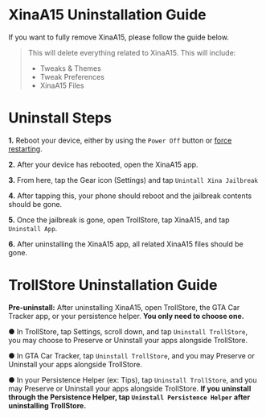 # XinaA15 Uninstallation Guide
If you want to fully remove XinaA15, please follow the guide below.
> This will delete everything related to XinaA15. This will include:
> - Tweaks & Themes
> - Tweak Preferences
> - XinaA15 Files

# Uninstall Steps

**1.** Reboot your device, either by using the `Power Off` button or [force restarting](https://support.apple.com/guide/iphone/force-restart-iphone-iph8903c3ee6/ios).

**2.** After your device has rebooted, open the XinaA15 app.

**3.** From here, tap the Gear icon (Settings) and tap `Unintall Xina Jailbreak`

**4.** After tapping this, your phone should reboot and the jailbreak contents should be gone.

**5.** Once the jailbreak is gone, open TrollStore, tap XinaA15, and tap `Uninstall App`.

**6.** After uninstalling the XinaA15 app, all related XinaA15 files should be gone.

# TrollStore Uninstallation Guide
**Pre-uninstall:** After uninstalling XinaA15, open TrollStore, the GTA Car Tracker app, or your persistence helper. **You only need to choose one.**

● In TrollStore, tap Settings, scroll down, and tap `Uninstall TrollStore`, you may choose to Preserve or Uninstall your apps alongside TrollStore.

● In GTA Car Tracker, tap `Uninstall TrollStore`, and you may Preserve or Uninstall your apps alongside TrollStore.

● In your Persistence Helper (ex: Tips), tap `Uninstall TrollStore`, and you may Preserve or Uninstall your apps alongside TrollStore. **If you uninstall through the Persistence Helper, tap `Uninstall Persistence Helper` after uninstalling TrollStore.**
